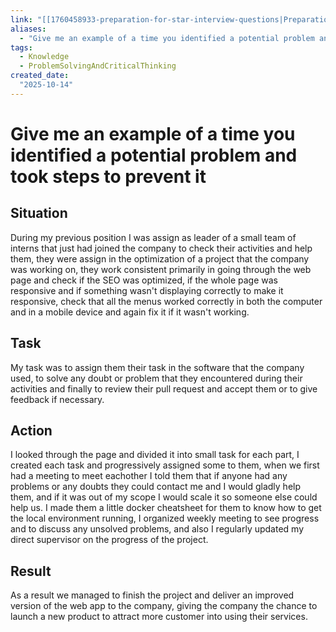 ```yaml
---
link: "[[1760458933-preparation-for-star-interview-questions|Preparation for STAR Interview Questions]]"
aliases: 
  - "Give me an example of a time you identified a potential problem and took steps to prevent it"
tags:
  - Knowledge
  - ProblemSolvingAndCriticalThinking
created_date:
  "2025-10-14"
---
```

# Give me an example of a time you identified a potential problem and took steps to prevent it
## Situation
During my previous position I was assign as leader of a small team of interns that just had joined the company to check their activities and help them, they were assign in the optimization of a project that the company was working on, they work consistent primarily in going through the web page and check if the SEO was optimized, if the whole page was responsive and if something wasn't displaying correctly to make it responsive, check that all the menus worked correctly in both the computer and in a mobile device and again fix it if it wasn't working.
## Task
My task was to assign them their task in the software that the company used, to solve any doubt or problem that they encountered during their activities and finally to review their pull request and accept them or to give feedback if necessary.
## Action
I looked through the page and divided it into small task for each part, I created each task and progressively assigned some to them, when we first had a meeting to meet eachother I told them that if anyone had any problems or any doubts they could contact me and I would gladly help them, and if it was out of my scope I would scale it so someone else could help us. I made them a little docker cheatsheet for them to know how to get the local environment running, I organized weekly meeting to see progress and to discuss any unsolved problems, and also I regularly updated my direct supervisor on the progress of the project.
## Result
As a result we managed to finish the project and deliver an improved version of the web app to the company, giving the company the chance to launch a new product to attract more customer into using their services.